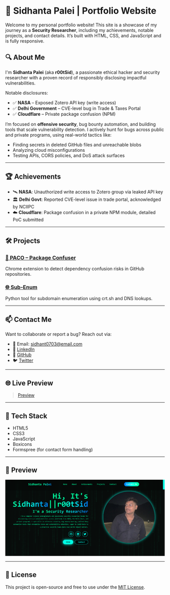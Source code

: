 # 🚀 Sidhanta Palei | Portfolio Website

Welcome to my personal portfolio website! This site is a showcase of my journey as a **Security Researcher**, including my achievements, notable projects, and contact details. It’s built with HTML, CSS, and JavaScript and is fully responsive.

## 🔍 About Me

I'm **Sidhanta Palei** (aka **r00tSid**), a passionate ethical hacker and security researcher with a proven record of responsibly disclosing impactful vulnerabilities.

Notable disclosures:

* ✅ **NASA** – Exposed Zotero API key (write access)
* ✅ **Delhi Government** – CVE-level bug in Trade & Taxes Portal
* ✅ **Cloudflare** – Private package confusion (NPM)

I’m focused on **offensive security**, bug bounty automation, and building tools that scale vulnerability detection. I actively hunt for bugs across public and private programs, using real-world tactics like:

* Finding secrets in deleted GitHub files and unreachable blobs
* Analyzing cloud misconfigurations
* Testing APIs, CORS policies, and DoS attack surfaces

---

## 🏆 Achievements

* 🛰️ **NASA**: Unauthorized write access to Zotero group via leaked API key
* 🏛️ **Delhi Govt**: Reported CVE-level issue in trade portal, acknowledged by NCIIPC
* ☁️ **Cloudflare**: Package confusion in a private NPM module, detailed PoC submitted

---

## 🛠️ Projects

### [🔎 PACO – Package Confuser](https://github.com/r00tSid/PACO-Package-Confuser)

Chrome extension to detect dependency confusion risks in GitHub repositories.

### [🌐 Sub-Enum](https://github.com/r00tSid/Sub-Enum)

Python tool for subdomain enumeration using crt.sh and DNS lookups.

---

## 📫 Contact Me

Want to collaborate or report a bug? Reach out via:

* 📧 Email: [sidhant0703@email.com](mailto:sidhant0703@email.com)
* 💼 [LinkedIn](https://www.linkedin.com/in/sidhanta-palei-58791323b/)
* 🐙 [GitHub](https://github.com/r00tSid)
* 🐦 [Twitter](https://twitter.com/r00tSid)

---

## 🌐 Live Preview

> [Preview](https://r00tsid.github.io/)

---

## 📁 Tech Stack

* HTML5
* CSS3
* JavaScript
* Boxicons
* Formspree (for contact form handling)

---

## 📸 Preview

![screenshot](portfolio-1.png) <!-- Replace with actual hosted image URL if deployed -->

---

## 📄 License

This project is open-source and free to use under the [MIT License](LICENSE).
